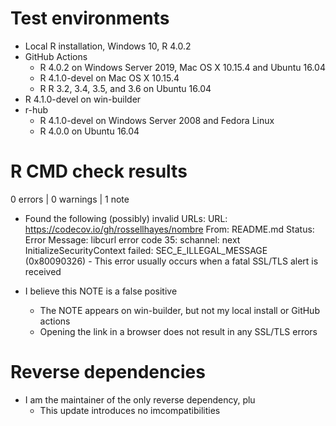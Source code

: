 # Test environments
* Local R installation, Windows 10, R 4.0.2
* GitHub Actions
    * R 4.0.2 on Windows Server 2019, Mac OS X 10.15.4 and Ubuntu 16.04
    * R 4.1.0-devel on Mac OS X 10.15.4
    * R R 3.2, 3.4, 3.5, and 3.6 on Ubuntu 16.04
* R 4.1.0-devel on win-builder
* r-hub
    * R 4.1.0-devel on Windows Server 2008 and Fedora Linux
    * R 4.0.0 on Ubuntu 16.04

# R CMD check results

0 errors | 0 warnings | 1 note

* Found the following (possibly) invalid URLs:
  URL: https://codecov.io/gh/rossellhayes/nombre
    From: README.md
    Status: Error
    Message: libcurl error code 35:
      	schannel: next InitializeSecurityContext failed: SEC_E_ILLEGAL_MESSAGE (0x80090326) - This error usually occurs when a fatal SSL/TLS alert is received 

* I believe this NOTE is a false positive
    - The NOTE appears on win-builder, but not my local install or GitHub actions
    - Opening the link in a browser does not result in any SSL/TLS errors
    
# Reverse dependencies

* I am the maintainer of the only reverse dependency, plu
  - This update introduces no imcompatibilities

